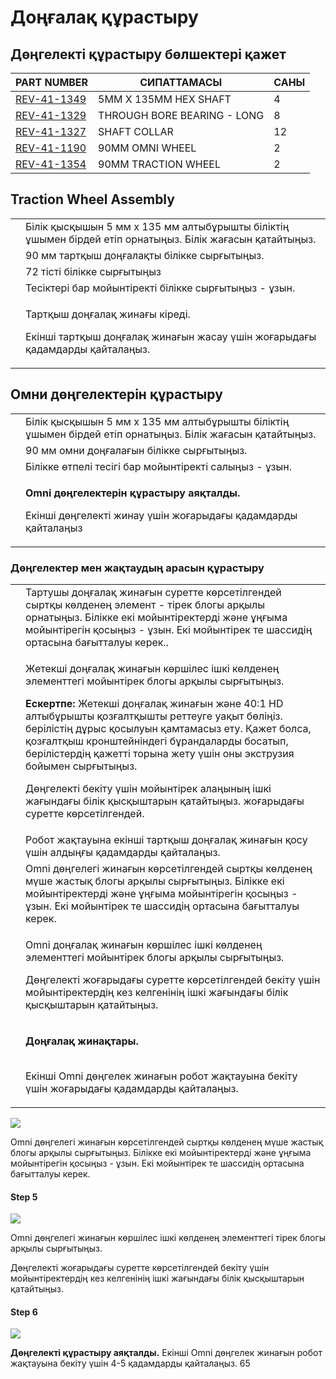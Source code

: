 # Доңғалақ құрастыру

## Дөңгелекті құрастыру бөлшектері қажет

| **PART NUMBER**                                         | **СИПАТТАМАСЫ**             | **САНЫ** |
| ------------------------------------------------------- | --------------------------- | -------- |
| [REV-41-1349](https://www.revrobotics.com/rev-41-1349/) | 5MM X 135MM HEX SHAFT       | 4        |
| [REV-41-1329](https://www.revrobotics.com/rev-41-1329/) | THROUGH BORE BEARING - LONG | 8        |
| [REV-41-1327](https://www.revrobotics.com/rev-41-1327/) | SHAFT COLLAR                | 12       |
| [REV-41-1190](https://www.revrobotics.com/rev-41-1190/) | 90MM OMNI WHEEL             | 2        |
| [REV-41-1354](https://www.revrobotics.com/rev-41-1354/) | 90MM TRACTION WHEEL         | 2        |

## Traction Wheel Assembly&#x20;

|                                                                                                                                                                                                                                                                                                      |                                                                                                                                 |
| ---------------------------------------------------------------------------------------------------------------------------------------------------------------------------------------------------------------------------------------------------------------------------------------------------- | ------------------------------------------------------------------------------------------------------------------------------- |
| <img src="https://2589213514-files.gitbook.io/~/files/v0/b/gitbook-legacy-files/o/assets%2F-M5yw0n8IneF5-9ybLjT%2F-MMRhIgLPv-irXg3_tVp%2F-MMS7-9MaArj9DtDKRjF%2FEDU%20Kit_TW%20-%20Add%20Shaft%20Collar.svg?alt=media&#x26;token=3a0b5541-9383-4c17-a3c7-bbc34b810706" alt="" data-size="original">  | Білік қысқышын 5 мм x 135 мм алтыбұрышты біліктің ұшымен бірдей етіп орнатыңыз. Білік жағасын қатайтыңыз.                              |
| <img src="https://2589213514-files.gitbook.io/~/files/v0/b/gitbook-legacy-files/o/assets%2F-M5yw0n8IneF5-9ybLjT%2F-MMRhIgLPv-irXg3_tVp%2F-MMS7brR9Rp0vVs9e3BI%2FEDU%20Kit_TW%20-%20Add%20Wheel.svg?alt=media&#x26;token=370e28f0-e34c-4881-b7aa-78f0cd16aae2" alt="" data-size="original">           | 90 мм тартқыш доңғалақты білікке сырғытыңыз.                                                                                |
| <img src="https://2589213514-files.gitbook.io/~/files/v0/b/gitbook-legacy-files/o/assets%2F-M5yw0n8IneF5-9ybLjT%2F-MMRhIgLPv-irXg3_tVp%2F-MMS8dJOMlF2JJQLQJ9q%2FEDU%20Kit_TW%20-%20Add%20Gear.svg?alt=media&#x26;token=f7f92654-8d82-479f-ab1b-04910f8eb7b1" alt="" data-size="original">            | 72 тісті білікке сырғытыңыз                                                                                          |
| <img src="https://2589213514-files.gitbook.io/~/files/v0/b/gitbook-legacy-files/o/assets%2F-M5yw0n8IneF5-9ybLjT%2F-MMRhIgLPv-irXg3_tVp%2F-MMS9hPdrHbDTW-g3x7t%2FEDU%20Kit_TW%20-%20Add%20Long%20Bearing.svg?alt=media&#x26;token=74bd6c86-086e-4a8e-aed6-544746271d95" alt="" data-size="original">  | Тесіктері бар мойынтіректі білікке сырғытыңыз - ұзын.                                                                     |
| <img src="https://2589213514-files.gitbook.io/~/files/v0/b/gitbook-legacy-files/o/assets%2F-M5yw0n8IneF5-9ybLjT%2F-MMRhIgLPv-irXg3_tVp%2F-MMSA5_fq_u3WIqURPMy%2Fow_complete.svg?alt=media&#x26;token=729e906b-a7f2-4bf8-8cca-bb3fa2360dbe" alt="" data-size="original">                              | <p>Тартқыш доңғалақ жинағы кіреді.</p><p>Екінші тартқыш доңғалақ жинағын жасау үшін жоғарыдағы қадамдарды қайталаңыз.</p> |

## Омни дөңгелектерін құрастыру&#x20;

|                                                                                                                                                                                                                                                                                                      |                                                                                                                  |
| ---------------------------------------------------------------------------------------------------------------------------------------------------------------------------------------------------------------------------------------------------------------------------------------------------- | ---------------------------------------------------------------------------------------------------------------- |
| <img src="https://2589213514-files.gitbook.io/~/files/v0/b/gitbook-legacy-files/o/assets%2F-M5yw0n8IneF5-9ybLjT%2F-MMRhIgLPv-irXg3_tVp%2F-MMS7-9MaArj9DtDKRjF%2FEDU%20Kit_TW%20-%20Add%20Shaft%20Collar.svg?alt=media&#x26;token=3a0b5541-9383-4c17-a3c7-bbc34b810706" alt="" data-size="original">  | Білік қысқышын 5 мм x 135 мм алтыбұрышты біліктің ұшымен бірдей етіп орнатыңыз. Білік жағасын қатайтыңыз.              |
| <img src="https://2589213514-files.gitbook.io/~/files/v0/b/gitbook-legacy-files/o/assets%2F-M5yw0n8IneF5-9ybLjT%2F-MDMMYDcy7w_WL1Dcpmr%2F-MDMNeDLuLMnsQvq1azu%2FEDU%20Kit_OW%20-%20Add%20Omni%20Wheel.svg?alt=media&#x26;token=4e27b96a-e445-42db-9c98-b272168db28f" alt="" data-size="original">    | 90 мм омни доңғалағын білікке сырғытыңыз.                                                                     |
| <img src="https://2589213514-files.gitbook.io/~/files/v0/b/gitbook-legacy-files/o/assets%2F-M5yw0n8IneF5-9ybLjT%2F-MDMMYDcy7w_WL1Dcpmr%2F-MDMOlUpS8uZLi2ida-t%2FEDU%20Kit_OW%20-%20Add%20Long%20Bearing.svg?alt=media&#x26;token=f9dabc85-c139-4293-b17a-b6c573bd4d50" alt="" data-size="original">  | Білікке өтпелі тесігі бар мойынтіректі салыңыз - ұзын.                                             |
| <img src="https://2589213514-files.gitbook.io/~/files/v0/b/gitbook-legacy-files/o/assets%2F-M5yw0n8IneF5-9ybLjT%2F-MMRhIgLPv-irXg3_tVp%2F-MMSAg1-UqpRXq7v5MfV%2Fomni%20complete.svg?alt=media&#x26;token=677753f2-c18a-4ceb-af75-10b39a8d11ab" alt="" data-size="original">                          | <p><strong>Omni дөңгелектерін құрастыру аяқталды.</strong></p><p></p><p>Екінші дөңгелекті жинау үшін жоғарыдағы қадамдарды қайталаңыз</p> |

### Дөңгелектер мен жақтаудың арасын құрастыру

|                                                                                                                                                                                                                                                                                                                       |                                                                                                                                                                                                                                                                                                                                                                                                                                                                                                                                                        |
| --------------------------------------------------------------------------------------------------------------------------------------------------------------------------------------------------------------------------------------------------------------------------------------------------------------------- | ------------------------------------------------------------------------------------------------------------------------------------------------------------------------------------------------------------------------------------------------------------------------------------------------------------------------------------------------------------------------------------------------------------------------------------------------------------------------------------------------------------------------------------------------------ |
| <img src="https://2589213514-files.gitbook.io/~/files/v0/b/gitbook-legacy-files/o/assets%2F-M5yw0n8IneF5-9ybLjT%2F-MMRhIgLPv-irXg3_tVp%2F-MMSG7fOwBuBwBYOq8y7%2FEDU%20Kit_Wheels%20-%20Add%20Shaft%20supports.svg?alt=media&#x26;token=36f71e79-4962-46c5-a53e-2597d98f10fb" alt="" data-size="original">             | Тартушы доңғалақ жинағын суретте көрсетілгендей сыртқы көлденең элемент - тірек блогы арқылы орнатыңыз. Білікке екі мойынтіректерді және ұңғыма мойынтірегін қосыңыз - ұзын. Екі мойынтірек те шассидің ортасына бағытталуы керек..                                                                                                                                                                                                                                                                                                       |
| <img src="https://2589213514-files.gitbook.io/~/files/v0/b/gitbook-legacy-files/o/assets%2F-M5yw0n8IneF5-9ybLjT%2F-MMRhIgLPv-irXg3_tVp%2F-MMSGL_ZPq1kwUhL_rwH%2FEDU%20Kit_Detail%20View%20-%20Shaft%20Support%202.svg?alt=media&#x26;token=e87213e9-0b7b-4330-b45d-64cb52c91246" alt="" data-size="original">         | <p>Жетекші доңғалақ жинағын көршілес ішкі көлденең элементтегі мойынтірек блогы арқылы сырғытыңыз.<br></p><p><strong>Ескертпе:</strong> Жетекші доңғалақ жинағын және 40:1 HD алтыбұрышты қозғалтқышты реттеуге уақыт бөліңіз. берілістің дұрыс қосылуын қамтамасыз ету. Қажет болса, қозғалтқыш кронштейніндегі бұрандаларды босатып, берілістердің қажетті торына жету үшін оны экструзия бойымен сырғытыңыз.<br></p><p>Дөңгелекті бекіту үшін мойынтірек алаңының ішкі жағындағы білік қысқыштарын қатайтыңыз. жоғарыдағы суретте көрсетілгендей.</p> |
| <img src="https://2589213514-files.gitbook.io/~/files/v0/b/gitbook-legacy-files/o/assets%2F-M5yw0n8IneF5-9ybLjT%2F-MMRhIgLPv-irXg3_tVp%2F-MMSGmRvvvshN1C3f5RL%2FEDU%20Kit_Wheels%20-%20Both%20Traction%20Added.svg?alt=media&#x26;token=3634da89-e6a5-4134-835d-df5344711c04" alt="" data-size="original">            | Робот жақтауына екінші тартқыш доңғалақ жинағын қосу үшін алдыңғы қадамдарды қайталаңыз.                                                                                                                                                                                                                                                                                                                                                                                                                                                               |
| <img src="https://2589213514-files.gitbook.io/~/files/v0/b/gitbook-legacy-files/o/assets%2F-M5yw0n8IneF5-9ybLjT%2F-MMRhIgLPv-irXg3_tVp%2F-MMSExDcF592pBO6yfVA%2FEDU%20Kit_Wheels%20-%20Add%20Shaft%20Support%202.svg?alt=media&#x26;token=e9ad476d-683b-4e26-9523-2b89a853cf23" alt="" data-size="original">          | Omni дөңгелегі жинағын көрсетілгендей сыртқы көлденең мүше жастық блогы арқылы сырғытыңыз. Білікке екі мойынтіректерді және ұңғыма мойынтірегін қосыңыз - ұзын. Екі мойынтірек те шассидің ортасына бағытталуы керек.                                                                                                                                                                                                                                                                                                  |
| <img src="https://2589213514-files.gitbook.io/~/files/v0/b/gitbook-legacy-files/o/assets%2F-M5yw0n8IneF5-9ybLjT%2F-MMRhIgLPv-irXg3_tVp%2F-MMSFGRFi-gILRyWFEGr%2FEDU%20Kit_Detail%20View%20-%20Shaft%20Support%20complete.svg?alt=media&#x26;token=c985a50a-5dae-4c2a-b1cd-59f1c5cc973d" alt="" data-size="original">  | <p>Omni доңғалақ жинағын көршілес ішкі көлденең элементтегі мойынтірек блогы арқылы сырғытыңыз.</p><p>Дөңгелекті жоғарыдағы суретте көрсетілгендей бекіту үшін мойынтіректердің кез келгенінің ішкі жағындағы білік қысқыштарын қатайтыңыз.</p>                                                                                                                                                                                                                                                                                                           |
| <img src="https://2589213514-files.gitbook.io/~/files/v0/b/gitbook-legacy-files/o/assets%2F-M5yw0n8IneF5-9ybLjT%2F-MMRhIgLPv-irXg3_tVp%2F-MMSFR31RrgttvbSbixX%2FEDU%20Kit_Wheels%20-%20Complete.svg?alt=media&#x26;token=ec8d8d75-73a6-4d2d-aa40-f55bfac1fd9f" alt="" data-size="original">                           | <p><strong>Доңғалақ жинақтары.</strong></p><p><del></del><br><del></del>Екінші Omni дөңгелек жинағын робот жақтауына бекіту үшін жоғарыдағы қадамдарды қайталаңыз.</p>                                                                                                                                                                                                                                                                                                                                                                              |



![](https://2589213514-files.gitbook.io/\~/files/v0/b/gitbook-legacy-files/o/assets%2F-M5yw0n8IneF5-9ybLjT%2F-MDRaMoS1o\_Ko2Ik5TVR%2F-MDVvR4ic6NYRSWESsS4%2FEDU%20Kit\_Wheels%20-%20Add%20Shaft%20Support%202.svg?alt=media\&token=9c65e259-eb1d-41cb-b195-138f60b344fc)

Omni дөңгелегі жинағын көрсетілгендей сыртқы көлденең мүше жастық блогы арқылы сырғытыңыз. Білікке екі мойынтіректерді және ұңғыма мойынтірегін қосыңыз - ұзын. Екі мойынтірек те шассидің ортасына бағытталуы керек.

#### Step 5

![](https://2589213514-files.gitbook.io/\~/files/v0/b/gitbook-legacy-files/o/assets%2F-M5yw0n8IneF5-9ybLjT%2F-MDMMYDcy7w\_WL1Dcpmr%2F-MDMZa11-doPy02SbkHJ%2FEDU%20Kit\_Detail%20View%20-%20Shaft%20Support%20complete.svg?alt=media\&token=41be917f-cb29-4577-91a8-e66cccaee4be)

Omni дөңгелегі жинағын көршілес ішкі көлденең элементтегі тірек блогы арқылы сырғытыңыз.

Дөңгелекті жоғарыдағы суретте көрсетілгендей бекіту үшін мойынтіректердің кез келгенінің ішкі жағындағы білік қысқыштарын қатайтыңыз.




#### Step 6

![](https://2589213514-files.gitbook.io/\~/files/v0/b/gitbook-legacy-files/o/assets%2F-M5yw0n8IneF5-9ybLjT%2F-MDMMYDcy7w\_WL1Dcpmr%2F-MDM\_VFvflghpStx1GVl%2FEDU%20Kit\_Wheels%20-%20Complete.svg?alt=media\&token=7ffb936f-2b5d-4dd9-b9f3-f071ecdb3cf9)

**Дөңгелекті құрастыру аяқталды.** Екінші Omni дөңгелек жинағын робот жақтауына бекіту үшін 4-5 қадамдарды қайталаңыз.
65
